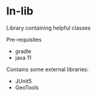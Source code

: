# ln-lib

Library containing helpful classes

Pre-requisites
* gradle
* java 11

Contains some external libraries:
* JUnit5
* GeoTools
